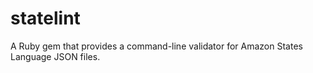 # statelint
A Ruby gem that provides a command-line validator for Amazon States Language JSON files. 
